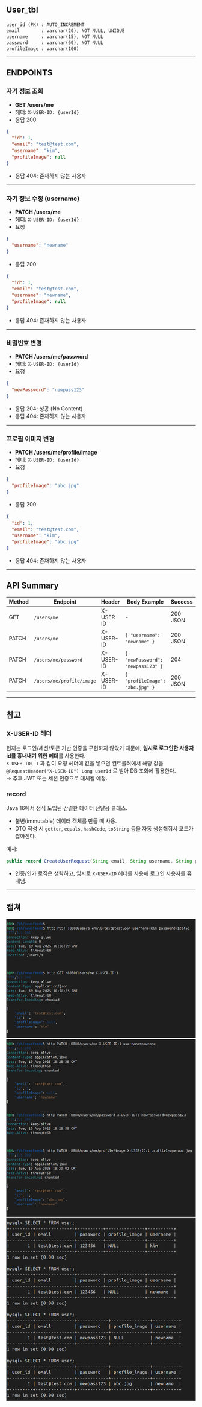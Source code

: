 ## User_tbl

```
user_id (PK) : AUTO_INCREMENT
email        : varchar(20), NOT NULL, UNIQUE
username     : varchar(15), NOT NULL
password     : varchar(60), NOT NULL
profileImage : varchar(100)
```

---

## ENDPOINTS

### 자기 정보 조회
- **GET /users/me**
- 헤더: `X-USER-ID: {userId}`
- 응답 200
```json
{
  "id": 1,
  "email": "test@test.com",
  "username": "kim",
  "profileImage": null
}
````

* 응답 404: 존재하지 않는 사용자

---

### 자기 정보 수정 (username)

* **PATCH /users/me**
* 헤더: `X-USER-ID: {userId}`
* 요청

```json
{
  "username": "newname"
}
```

* 응답 200

```json
{
  "id": 1,
  "email": "test@test.com",
  "username": "newname",
  "profileImage": null
}
```

* 응답 404: 존재하지 않는 사용자

---

### 비밀번호 변경

* **PATCH /users/me/password**
* 헤더: `X-USER-ID: {userId}`
* 요청

```json
{
  "newPassword": "newpass123"
}
```

* 응답 204: 성공 (No Content)
* 응답 404: 존재하지 않는 사용자

---

### 프로필 이미지 변경

* **PATCH /users/me/profile/image**
* 헤더: `X-USER-ID: {userId}`
* 요청

```json
{
  "profileImage": "abc.jpg"
}
```

* 응답 200

```json
{
  "id": 1,
  "email": "test@test.com",
  "username": "kim",
  "profileImage": "abc.jpg"
}
```

* 응답 404: 존재하지 않는 사용자

---

## API Summary

| Method | Endpoint                  | Header    | Body Example                      | Success  | Fail |
| ------ | ------------------------- | --------- | --------------------------------- | -------- | ---- |
| GET    | `/users/me`               | X-USER-ID | -                                 | 200 JSON | 404  |
| PATCH  | `/users/me`               | X-USER-ID | `{ "username": "newname" }`       | 200 JSON | 404  |
| PATCH  | `/users/me/password`      | X-USER-ID | `{ "newPassword": "newpass123" }` | 204      | 404  |
| PATCH  | `/users/me/profile/image` | X-USER-ID | `{ "profileImage": "abc.jpg" }`   | 200 JSON | 404  |

---

## 참고

### X-USER-ID 헤더
현재는 로그인/세션/토큰 기반 인증을 구현하지 않았기 때문에, **임시로 로그인한 사용자 id를 흉내내기 위한 헤더**를 사용한다.  
`X-USER-ID: 1` 과 같이 요청 헤더에 값을 넣으면 컨트롤러에서 해당 값을 `@RequestHeader("X-USER-ID") Long userId` 로 받아 DB 조회에 활용한다.  
→ 추후 JWT 또는 세션 인증으로 대체될 예정.

### record
Java 16에서 정식 도입된 간결한 데이터 전달용 클래스.  
- 불변(immutable) 데이터 객체를 만들 때 사용.  
- DTO 작성 시 `getter`, `equals`, `hashCode`, `toString` 등을 자동 생성해줘서 코드가 짧아진다.  

예시:
```java
public record CreateUserRequest(String email, String username, String password) {}
```

* 인증/인가 로직은 생략하고, 임시로 `X-USER-ID` 헤더를 사용해 로그인 사용자를 흉내냄.

---

## 캡쳐
![](images/httpie01.png)
![](images/httpie02.png)
![](images/mysql01.png)
